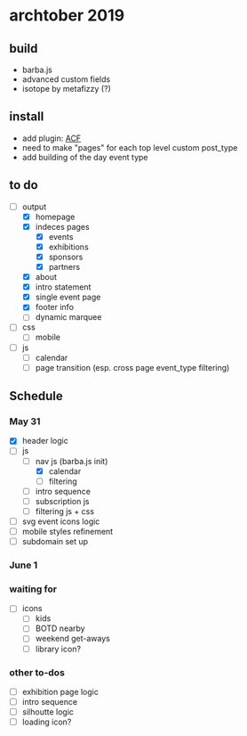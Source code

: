 # archtober 2019

## build
- barba.js
- advanced custom fields
- isotope by metafizzy (?)

## install
- add plugin: [ACF](https://www.advancedcustomfields.com/)
- need to make "pages" for each top level custom post_type
- add building of the day event type

## to do
- [ ] output
	- [x] homepage
	- [x] indeces pages
		- [x] events
		- [x] exhibitions
		- [x] sponsors
		- [x] partners
	- [x] about
	- [x] intro statement
	- [x] single event page
	- [x] footer info
	- [ ] dynamic marquee
- [ ] css
	- [ ] mobile
- [ ] js
	- [ ] calendar
	- [ ] page transition (esp. cross page event_type filtering)

## Schedule

### May 31
- [x] header logic
- [ ] js
	- [ ] nav js (barba.js init)
		- [x] calendar
		- [ ] filtering
	- [ ] intro sequence
	- [ ] subscription js
	- [ ] filtering js + css
- [ ] svg event icons logic
- [ ] mobile styles refinement
- [ ] subdomain set up

### June 1

### waiting for 
- [ ] icons
	- [ ] kids
	- [ ] BOTD nearby
	- [ ] weekend get-aways
	- [ ] library icon?

### other to-dos
- [ ] exhibition page logic
- [ ] intro sequence
- [ ] silhoutte logic
- [ ] loading icon?
